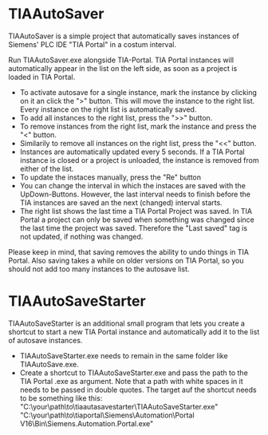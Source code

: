 # TIAAutoSaver
TIAAutoSaver is a simple project that automatically saves instances of Siemens' PLC IDE "TIA Portal" in a costum interval. 

Run TIAAutoSaver.exe alongside TIA-Portal. TIA Portal instances will automatically appear in the list on the left side, as soon as a project is loaded in TIA Portal.

- To activate autosave for a single instance, mark the instance by clicking on it an click the ">" button. This will move the instance to the right list. Every instance on the right list is automatically saved.
- To add all instances to the right list, press the ">>" button. 
- To remove instances from the right list, mark the instance and press the "<" button. 
- Similarily to remove all instances on the right list, press the "<<" button. 
- Instances are automatically updated every 5 seconds. If a TIA Portal instance is closed or a project is unloaded, the instance is removed from either of the list. 
- To update the instaces manually, press the "Re" button
- You can change the interval in which the instaces are saved with the UpDown-Buttons. However, the last interval needs to finish before the TIA instances are saved an     the next (changed) interval starts. 
- The right list shows the last time a TIA Portal Project was saved. In TIA Portal a project can only be saved when something was changed since the last time the project was saved. Therefore the "Last saved" tag is not updated, if nothing was changed. 

Please keep in mind, that saving removes the ability to undo things in TIA Portal. 
Also saving takes a while on older versions on TIA Portal, so you should not add too many instances to the autosave list. 

# TIAAutoSaveStarter
TIAAutoSaveStarter is an additional small program that lets you create a shortcut to start a new TIA Portal instance and automatically add it to the list of autosave instances. 

- TIAAutoSaveStarter.exe needs to remain in the same folder like TIAAutoSave.exe.
- Create a shortcut to TIAAutoSaveStarter.exe and pass the path to the TIA Portal .exe as argument. Note that a path with white spaces in it needs to be passed in double quotes. The target auf the shortcut needs to be something like this:
"C:\your\path\to\tiaautasavestarter\TIAAutoSaveStarter.exe" "C:\your\path\to\tiaportal\Siemens\Automation\Portal V16\Bin\Siemens.Automation.Portal.exe"
